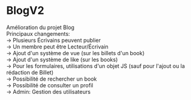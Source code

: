 # BlogV2
Amélioration du projet Blog <br />
Principaux changements: <br />
  -> Plusieurs Écrivains peuvent publier <br />
  -> Un membre peut être Lecteur/Écrivain <br />
  -> Ajout d'un système de vue (sur les billets d'un book) <br />
  -> Ajout d'un système de like (sur les books) <br />
  -> Pour les formulaires, utilisations d'un objet JS (sauf pour l'ajout ou la rédaction de Billet) <br />
  -> Possibilité de rechercher un book <br />
  -> Possibilité de consulter un profil <br />
  -> Admin: Gestion des utilisateurs <br />
